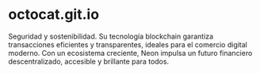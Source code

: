 # octocat.git.io
Seguridad y sostenibilidad. Su tecnología blockchain garantiza transacciones eficientes y transparentes, ideales para el comercio digital moderno. Con un ecosistema creciente, Neon impulsa un futuro financiero descentralizado, accesible y brillante para todos.
